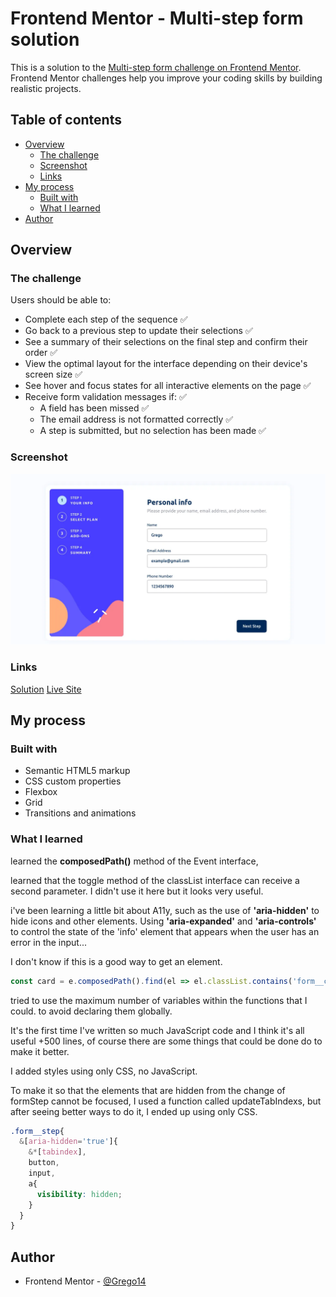 # Frontend Mentor - Multi-step form solution

This is a solution to the [Multi-step form challenge on Frontend Mentor](https://www.frontendmentor.io/challenges/multistep-form-YVAnSdqQBJ). Frontend Mentor challenges help you improve your coding skills by building realistic projects. 

## Table of contents

- [Overview](#overview)
  - [The challenge](#the-challenge)
  - [Screenshot](#screenshot)
  - [Links](#links)
- [My process](#my-process)
  - [Built with](#built-with)
  - [What I learned](#what-i-learned)
- [Author](#author)

## Overview

### The challenge

Users should be able to:

- Complete each step of the sequence ✅
- Go back to a previous step to update their selections ✅
- See a summary of their selections on the final step and confirm their order ✅
- View the optimal layout for the interface depending on their device's screen size ✅
- See hover and focus states for all interactive elements on the page ✅
- Receive form validation messages if: ✅
  - A field has been missed ✅
  - The email address is not formatted correctly ✅
  - A step is submitted, but no selection has been made ✅

### Screenshot

![](/screenshots/multi-step-form.webp)

### Links

[Solution](https://github.com/Grego14/FrontendMentor_Challenges/tree/main/multi-step-form-main) [Live Site](https://grego14.github.io/FrontendMentor_Challenges/multi-step-form-main/)

## My process

### Built with

- Semantic HTML5 markup
- CSS custom properties
- Flexbox
- Grid
- Transitions and animations

### What I learned

learned the **composedPath()** method of the Event interface,

learned that the toggle method of the classList interface can receive a second parameter. I didn't use it here but it looks very useful.

i've been learning a little bit about A11y, such as the use of **'aria-hidden'** to hide icons and other elements. 
Using **'aria-expanded'** and **'aria-controls'** to control the state of the 'info' element that appears when the user has an error in the input...

I don't know if this is a good way to get an element. 
```js 
const card = e.composedPath().find(el => el.classList.contains('form__card')) 
```
tried to use the maximum number of variables within the functions that I could. to avoid declaring them globally. 

It's the first time I've written so much JavaScript code and I think it's all useful +500 lines, of course there are some things that could be done do to make it better.

I added styles using only CSS, no JavaScript. 

To make it so that the elements that are hidden from the change of formStep cannot be focused, I used a function called updateTabIndexs, but after seeing better ways to do it, I ended up using only CSS. 
```css
.form__step{ 
  &[aria-hidden='true']{ 
    &*[tabindex], 
    button, 
    input, 
    a{ 
      visibility: hidden;
    }
  }
} 
```
## Author

- Frontend Mentor - [@Grego14](https://www.frontendmentor.io/profile/Grego14)
